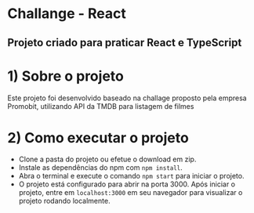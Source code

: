 # Challange - React

<h2>Projeto criado para praticar React e TypeScript</h2>

# 1) Sobre o projeto

Este projeto foi desenvolvido baseado na challage proposto pela empresa Promobit, utilizando API da TMDB para listagem de filmes

# 2) Como executar o projeto

- Clone a pasta do projeto ou efetue o download em zip.
- Instale as dependências do npm com `npm install`.
- Abra o terminal e execute o comando `npm start` para iniciar o projeto.
- O projeto está configurado para abrir na porta 3000. Após iniciar o projeto, entre em `localhost:3000` em seu navegador para visualizar o projeto rodando localmente.
